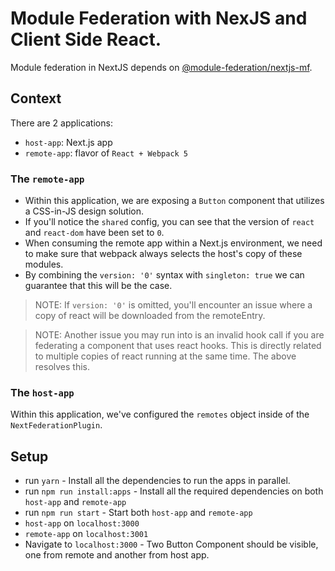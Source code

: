 # Module Federation with NexJS and Client Side React.

Module federation in NextJS depends on [@module-federation/nextjs-mf](https://www.npmjs.com/package/@module-federation/nextjs-mf).

## Context

There are 2 applications:

- `host-app`: Next.js app
- `remote-app`: flavor of `React + Webpack 5`

### The `remote-app`

- Within this application, we are exposing a `Button` component that utilizes a CSS-in-JS design solution.
- If you'll notice the `shared` config, you can see that the version of `react` and `react-dom` have been set to `0`.
- When consuming the remote app within a Next.js environment, we need to make sure that webpack always selects the host's copy of these modules.
- By combining the `version: '0'` syntax with `singleton: true` we can guarantee that this will be the case.

> NOTE: If `version: '0'` is omitted, you'll encounter an issue where a copy of react will be downloaded from the remoteEntry.

> NOTE: Another issue you may run into is an invalid hook call if you are federating a component that uses react hooks. This is directly related to multiple copies of react running at the same time. The above resolves this.

### The `host-app`

Within this application, we've configured the `remotes` object inside of the `NextFederationPlugin`.

## Setup

- run `yarn` - Install all the dependencies to run the apps in parallel.
- run `npm run install:apps` - Install all the required dependencies on both `host-app` and `remote-app`
- run `npm run start` - Start both `host-app` and `remote-app`
- `host-app` on `localhost:3000`
- `remote-app` on `localhost:3001`
- Navigate to `localhost:3000` - Two Button Component should be visible, one from remote and another from host app.
